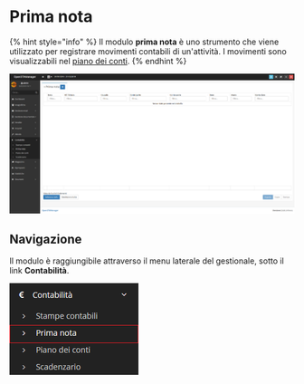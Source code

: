 # Prima nota

{% hint style="info" %}
Il modulo **prima nota** è uno strumento che viene utilizzato per registrare movimenti contabili di un'attività. I movimenti sono visualizzabili nel [piano dei conti](../pianodeiconti/).
{% endhint %}

![Screenshot interfaccia prima nota](../../../.gitbook/assets/InterfacciaPrimaNota.PNG)

## Navigazione

Il modulo è raggiungibile attraverso il menu laterale del gestionale, sotto il link **Contabilità**.

![Screenshot navigazione prima nota](../../../.gitbook/assets/NavigazionePrimaNota.PNG)
